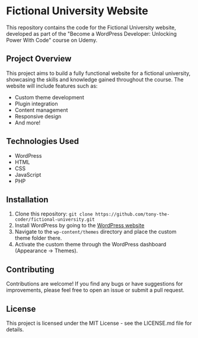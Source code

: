 # Fictional University Website

This repository contains the code for the Fictional University website, developed as part of the "Become a WordPress Developer: Unlocking Power With Code" course on Udemy.

## Project Overview

This project aims to build a fully functional website for a fictional university, showcasing the skills and knowledge gained throughout the course. The website will include features such as:

- Custom theme development
- Plugin integration
- Content management
- Responsive design
- And more!

## Technologies Used

- WordPress
- HTML
- CSS
- JavaScript
- PHP

## Installation

1.  Clone this repository: `git clone https://github.com/tony-the-coder/fictional-university.git`
2.  Install WordPress by going to the [WordPress website](https://wordpress.org/)
3.  Navigate to the `wp-content/themes` directory and place the custom theme folder there.
4.  Activate the custom theme through the WordPress dashboard (Appearance -> Themes).

## Contributing

Contributions are welcome! If you find any bugs or have suggestions for improvements, please feel free to open an issue or submit a pull request.

## License

This project is licensed under the MIT License - see the LICENSE.md file for details.
